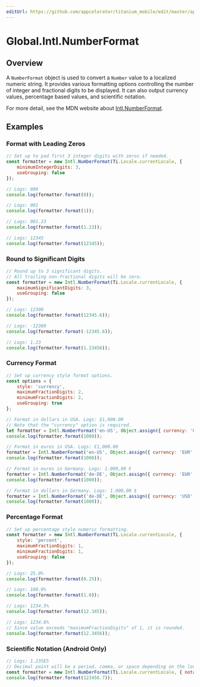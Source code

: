 ```yaml
---
editUrl: https://github.com/appcelerator/titanium_mobile/edit/master/apidoc/Global/Intl/NumberFormat.yml
---
```

# Global.Intl.NumberFormat

<TypeHeader/>

## Overview

A `NumberFormat` object is used to convert a `Number` value to a localized numeric string.
It provides various formatting options controlling the number of integer and fractional digits
to be displayed. It can also output currency values, percentage based values, and
scientific notation.

For more detail, see the MDN website about
[Intl.NumberFormat](https://developer.mozilla.org/docs/Web/JavaScript/Reference/Global_Objects/Intl/NumberFormat).

## Examples

### Format with Leading Zeros

``` js
// Set up to pad first 3 integer digits with zeros if needed.
const formatter = new Intl.NumberFormat(Ti.Locale.currentLocale, {
    minimumIntegerDigits: 3,
    useGrouping: false
});

// Logs: 000
console.log(formatter.format(0));

// Logs: 001
console.log(formatter.format(1));

// Logs: 001.23
console.log(formatter.format(1.23));

// Logs: 12345
console.log(formatter.format(12345));
```

### Round to Significant Digits

``` js
// Round up to 3 significant digits.
// All trailing non-fractional digits will be zero.
const formatter = new Intl.NumberFormat(Ti.Locale.currentLocale, {
    maximumSignificantDigits: 3,
    useGrouping: false
});

// Logs: 12300
console.log(formatter.format(12345.6));

// Logs: -12300
console.log(formatter.format(-12345.6));

// Logs: 1.23
console.log(formatter.format(1.23456));
```

### Currency Format

``` js
// Set up currency style format options.
const options = {
    style: 'currency',
    maximumFractionDigits: 2,
    minimumFractionDigits: 2,
    useGrouping: true
};

// Format in dollars in USA. Logs: $1,000.00
// Note that the "currency" option is required.
let formatter = Intl.NumberFormat('en-US', Object.assign({ currency: 'USD' }, options));
console.log(formatter.format(1000));

// Format in euros in USA. Logs: €1,000.00
formatter = Intl.NumberFormat('en-US', Object.assign({ currency: 'EUR' }, options));
console.log(formatter.format(1000));

// Format in euros in Germany. Logs: 1.000,00 €
formatter = Intl.NumberFormat('de-DE', Object.assign({ currency: 'EUR' }, options));
console.log(formatter.format(1000));

// Format in dollars in Germany. Logs: 1.000,00 $
formatter = Intl.NumberFormat('de-DE', Object.assign({ currency: 'USD' }, options));
console.log(formatter.format(1000));
```

### Percentage Format

``` js
// Set up percentage style numeric formatting.
const formatter = new Intl.NumberFormat(Ti.Locale.currentLocale, {
    style: 'percent',
    maximumFractionDigits: 1,
    minimumFractionDigits: 1,
    useGrouping: false
});

// Logs: 25.0%
console.log(formatter.format(0.25));

// Logs: 100.0%
console.log(formatter.format(1.0));

// Logs: 1234.5%
console.log(formatter.format(12.345));

// Logs: 1234.6%
// Since value exceeds "maximumFractionDigits" of 1, it is rounded.
console.log(formatter.format(12.3456));
```

### Scientific Notation (Android Only)

``` js
// Logs: 1.235E5
// Decimal point will be a period, comma, or space depending on the locale.
const formatter = new Intl.NumberFormat(Ti.Locale.currentLocale, { notation: 'scientific' });
console.log(formatter.format(123456.7));
```

<ApiDocs/>
